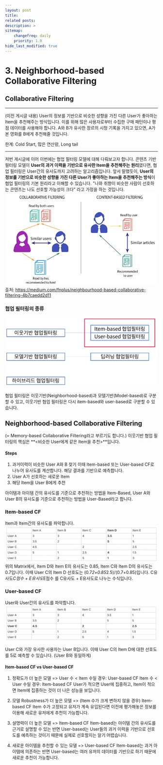 ```yaml
---
layout: post
title: 
related posts:
description: >
sitemap:
    changefreq: daily
    priority: 1.0
hide_last_modified: true
---
```



# 3. Neighborhood-based Collaborative Filtering


## Collaborative Filtering
---
(이전 게시글 내용)
User의 정보를 기반으로 비슷한 성향을 가진 다른 User가 좋아하는 Item을 추천해주는 방식입니다.
이를 위해 많은 사용자로부터 수집한 구매 패턴이나 평점 데이터를 사용해야 합니다.
A와 B가 유사한 장르의 시청 기록을 가지고 있으면, A가 본 영화를 B에게 추천해줄 것입니다.

한계: Cold Start, 많은 연산량, Long tail

---
저번 게시글에 이어 이번에는 협업 필터링 모델에 대해 다뤄보고자 합니다.
콘텐츠 기반 필터링 모델이 **User의 과거 이력을 기반으로 유사한 Item을 추천해주는 원리**였다면, 협업 필터링은 User간의 유사도까지 고려하는 알고리즘입니다. 앞서 말했듯이, **User의 정보를 기반으로 비슷한 성향을 가진 다른 User가 좋아하는 Item을 추천해주는 방식**이 협업 필터링의 기본 원리라고 이해할 수 있습니다. "나와 취향이 비슷한 사람이 선호하는 콘텐츠는 나도 선호할 가능성이 크다" 라고 가정을 하는 것입니다.
![](/assets/img/RecSys/Recsys3/3-1.png)
출처: https://medium.com/fnplus/neighbourhood-based-collaborative-filtering-4b7caedd2d11

###  협업 필터링의 종류
![](/assets/img/RecSys/Recsys3/3-2.png)

협업 필터링은 이웃기반(Neighborhood-based)과 모델기반(Model-based)로 구분할 수 있고,
이웃기반 협업 필터링은 다시 item-based와 user-based로 구분할 수 있습니다.

## Neighborhood-based Collaborative Filtering
(= Memory-based Collaborative Filtering라고 부르기도 합니다.)
이웃기반 협업 필터링의 핵심은 **<비슷한 User에게 같은 Item을 추천>**입니다.

#### Steps
1. 과거이력이 비슷한 User A와 B 찾기
이때 Item-based 또는 User-based CF로 나누어 유사도를 계산합니다.
해당 결과를 기반으로 예측합니다.
2. User A가 선호하는 새로운 Item
3. 해당 Item을 User B에게 추천

아이템과 아이템 간의 유사도를 기준으로 추천하는 방법을 Item-Based, User A와 User B의 유사도를 기준으로 추천하는 방법을 User-Based라고 합니다.

### Item-based CF
Item과 Item간의 유사도를 파악합니다.
![](/assets/img/RecSys/Recsys3/3-3.png)
위의 Matrix에서, Item D와 Item E의 유사도는 0.85, Item C와 Item D의 유사도는 0.7입니다.
이때 User C의 Item D 선호도는 (0.7*2+0.85*2.5)/(0.7+0.85)입니다.
C유사도*C점수 + E유사도*E점수 를 C유사도 + E유사도로 나누는 수식입니다.


### User-based CF
User와 User간의 유사도를 파악합니다.
![](/assets/img/RecSys/Recsys3/3-4.png)

User C와 가장 유사한 사용자는 User B입니다.
이때 User C의 Item D에 대한 선호도를 5로 예측할 수 있습니다. (User B와 동일하게)

#### Item-based CF vs User-based CF
1. 정확도가 더 높은 모델
=> User 수 < Item 수일 경우: User-based CF
Item 수 < User 수일 경우: Item-based CF
User가 적으면 User에 집중하고, Item이 적으면 Item에 집중하는 것이 더 나은 성능을 보입니다.

2. 모델 Robustness가 더 높은 모델
=> (Item 수가 크게 변하지 않을 경우) Item-based CF
Item 수가 고정되고 유저가 계속 유입된다면 이전에 평가해놓은 정보를 이용해 새로운 유저에게 추천이 가능합니다.

3. 설명력이 더 높은 모델
=> Item-based CF
Item-based는 아이템 간의 유사도를 근거로 설명할 수 있는 반면 User-based는 User들의 과거 이력을 기반으로 선호도를 예측하는 것이기 때문에 실제로 선호할지는 알기 어렵습니다.

4. 새로운 아이템을 추천할 수 있는 모델
=> User-based CF
Item-based는 과거 아이템에 의존하는 반면 User-based는 여러 유저의 데이터를 기반으로 하기 때문에 새로운 추천이 가능합니다.
